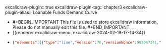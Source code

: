 excalidraw-plugin:: true
excalidraw-plugin-tag:: chapter3
excalidraw-plugin-alias:: Loanable Funds Demand Curve

- #+BEGIN_IMPORTANT
  This file is used to store excalidraw information, Please do not manually edit this file.
  #+END_IMPORTANT
- {{renderer excalidraw-menu, excalidraw-2024-02-18-17-14-34}}
- ```json
  {"elements":[{"type":"line","version":70,"versionNonce":992047341,"isDeleted":false,"id":"HK28E8X2BBb0TXQNBazmM","fillStyle":"solid","strokeWidth":2,"strokeStyle":"solid","roughness":1,"opacity":100,"angle":0,"x":386.7405873620696,"y":177.68117294628175,"strokeColor":"#1e1e1e","backgroundColor":"transparent","width":0,"height":440.9593963623047,"seed":517550275,"groupIds":[],"frameId":null,"roundness":{"type":2},"boundElements":[],"updated":1708272902090,"link":null,"locked":false,"startBinding":null,"endBinding":null,"lastCommittedPoint":null,"startArrowhead":null,"endArrowhead":null,"points":[[0,0],[0,440.9593963623047]]},{"type":"line","version":134,"versionNonce":1224657741,"isDeleted":false,"id":"eG4jhxaQs26pIyCq2DQAY","fillStyle":"solid","strokeWidth":2,"strokeStyle":"solid","roughness":1,"opacity":100,"angle":0,"x":385.1929799401946,"y":620.013494113274,"strokeColor":"#1e1e1e","backgroundColor":"transparent","width":542.4699401855469,"height":0,"seed":379330659,"groupIds":[],"frameId":null,"roundness":{"type":2},"boundElements":[],"updated":1708272902090,"link":null,"locked":false,"startBinding":null,"endBinding":null,"lastCommittedPoint":null,"startArrowhead":null,"endArrowhead":null,"points":[[0,0],[542.4699401855469,0]]},{"type":"text","version":2,"versionNonce":630996173,"isDeleted":true,"id":"ujU0aeeP9fgy4q3JUqE4q","fillStyle":"solid","strokeWidth":2,"strokeStyle":"solid","roughness":1,"opacity":100,"angle":0,"x":928,"y":676.0024223327637,"strokeColor":"#1e1e1e","backgroundColor":"transparent","width":9.999984741210938,"height":25,"seed":697644867,"groupIds":[],"frameId":null,"roundness":null,"boundElements":[],"updated":1708272904467,"link":null,"locked":false,"fontSize":20,"fontFamily":1,"text":"","textAlign":"left","verticalAlign":"top","containerId":null,"originalText":"","lineHeight":1.25,"baseline":16},{"type":"text","version":14,"versionNonce":563589347,"isDeleted":false,"id":"1Ywc7R_O6xrPx9AxSS319","fillStyle":"solid","strokeWidth":2,"strokeStyle":"solid","roughness":1,"opacity":100,"angle":0,"x":928,"y":676.0024223327637,"strokeColor":"#1e1e1e","backgroundColor":"transparent","width":70.55992126464844,"height":25,"seed":409152909,"groupIds":[],"frameId":null,"roundness":null,"boundElements":[],"updated":1708272910722,"link":null,"locked":false,"fontSize":20,"fontFamily":1,"text":"Savings","textAlign":"left","verticalAlign":"top","containerId":null,"originalText":"Savings","lineHeight":1.25,"baseline":16},{"type":"text","version":80,"versionNonce":245809325,"isDeleted":false,"id":"KpM7FW7Y_exl7u6A_moOV","fillStyle":"solid","strokeWidth":2,"strokeStyle":"solid","roughness":1,"opacity":100,"angle":0,"x":177.05987548828125,"y":150.75152206420898,"strokeColor":"#1e1e1e","backgroundColor":"transparent","width":196.41976928710938,"height":25,"seed":403698573,"groupIds":[],"frameId":null,"roundness":null,"boundElements":[],"updated":1708272928978,"link":null,"locked":false,"fontSize":20,"fontFamily":1,"text":"Real Interest Rate","textAlign":"left","verticalAlign":"top","containerId":null,"originalText":"Real Interest Rate","lineHeight":1.25,"baseline":16},{"type":"line","version":129,"versionNonce":600371171,"isDeleted":false,"id":"WgepJaN4AGigTPMgEGNmo","fillStyle":"solid","strokeWidth":2,"strokeStyle":"solid","roughness":1,"opacity":100,"angle":0,"x":437.3115234375,"y":195.73948287963867,"strokeColor":"#e03131","backgroundColor":"transparent","width":415.88397216796875,"height":382.3074951171875,"seed":1676025827,"groupIds":[],"frameId":null,"roundness":{"type":2},"boundElements":[],"updated":1708272948844,"link":null,"locked":false,"startBinding":null,"endBinding":null,"lastCommittedPoint":null,"startArrowhead":null,"endArrowhead":null,"points":[[0,0],[166.880615234375,246.43234252929688],[415.88397216796875,382.3074951171875]]},{"type":"text","version":5,"versionNonce":2062761283,"isDeleted":false,"id":"cPXSy2Cq7KC3ZkWuUbTdK","fillStyle":"solid","strokeWidth":2,"strokeStyle":"solid","roughness":1,"opacity":100,"angle":0,"x":902,"y":553.0024223327637,"strokeColor":"#e03131","backgroundColor":"transparent","width":34.559967041015625,"height":25,"seed":1925047437,"groupIds":[],"frameId":null,"roundness":null,"boundElements":[],"updated":1708272957951,"link":null,"locked":false,"fontSize":20,"fontFamily":1,"text":"I(r)","textAlign":"left","verticalAlign":"top","containerId":null,"originalText":"I(r)","lineHeight":1.25,"baseline":16},{"type":"arrow","version":164,"versionNonce":1429071715,"isDeleted":false,"id":"EOztv8B6IBSjyUFCMq8U_","fillStyle":"solid","strokeWidth":2,"strokeStyle":"solid","roughness":1,"opacity":100,"angle":0,"x":970.3175659179688,"y":453.6569046080121,"strokeColor":"#2f9e44","backgroundColor":"transparent","width":35.73748779296875,"height":68.67999038100157,"seed":1435520493,"groupIds":[],"frameId":null,"roundness":{"type":2},"boundElements":[],"updated":1708272984677,"link":null,"locked":false,"startBinding":{"elementId":"sVVV4i3pasr-D1UMPLjl_","focus":0.9753245776676593,"gap":4.87359619140625},"endBinding":null,"lastCommittedPoint":null,"startArrowhead":null,"endArrowhead":"arrow","points":[[0,0],[-35.73748779296875,68.67999038100157]]},{"type":"text","version":120,"versionNonce":1171773379,"isDeleted":false,"id":"sVVV4i3pasr-D1UMPLjl_","fillStyle":"solid","strokeWidth":2,"strokeStyle":"solid","roughness":1,"opacity":100,"angle":0,"x":975.191162109375,"y":439.6144828796387,"strokeColor":"#2f9e44","backgroundColor":"transparent","width":184.2198028564453,"height":25,"seed":96678157,"groupIds":[],"frameId":null,"roundness":null,"boundElements":[{"id":"EOztv8B6IBSjyUFCMq8U_","type":"arrow"}],"updated":1708272984676,"link":null,"locked":false,"fontSize":20,"fontFamily":1,"text":"Desired investment","textAlign":"left","verticalAlign":"top","containerId":null,"originalText":"Desired investment","lineHeight":1.25,"baseline":16},{"type":"line","version":82,"versionNonce":2007431533,"isDeleted":false,"id":"KYoDBtYLFUSzCSbN8QPYU","fillStyle":"solid","strokeWidth":2,"strokeStyle":"dotted","roughness":1,"opacity":100,"angle":0,"x":625.2024536132812,"y":196.52041244506836,"strokeColor":"#1e1e1e","backgroundColor":"transparent","width":0,"height":415.86976623535156,"seed":344481347,"groupIds":[],"frameId":null,"roundness":{"type":2},"boundElements":[],"updated":1708273002665,"link":null,"locked":false,"startBinding":null,"endBinding":null,"lastCommittedPoint":null,"startArrowhead":null,"endArrowhead":null,"points":[[0,0],[0,415.86976623535156]]},{"type":"text","version":2,"versionNonce":1596499651,"isDeleted":true,"id":"5TN8WwLDC3-s36u-70ZeK","fillStyle":"solid","strokeWidth":2,"strokeStyle":"dotted","roughness":1,"opacity":100,"angle":0,"x":619,"y":680.0024223327637,"strokeColor":"#1e1e1e","backgroundColor":"transparent","width":9.999984741210938,"height":25,"seed":1629438509,"groupIds":[],"frameId":null,"roundness":null,"boundElements":[],"updated":1708273006625,"link":null,"locked":false,"fontSize":20,"fontFamily":1,"text":"","textAlign":"left","verticalAlign":"top","containerId":null,"originalText":"","lineHeight":1.25,"baseline":16},{"type":"text","version":19,"versionNonce":971543171,"isDeleted":false,"id":"vbsVlHseWnWHKT9hfJz6Z","fillStyle":"solid","strokeWidth":2,"strokeStyle":"dotted","roughness":1,"opacity":100,"angle":0,"x":616.2654418945312,"y":645.3599052429199,"strokeColor":"#1e1e1e","backgroundColor":"transparent","width":12.159988403320312,"height":25,"seed":587862531,"groupIds":[],"frameId":null,"roundness":null,"boundElements":[],"updated":1708273016502,"link":null,"locked":false,"fontSize":20,"fontFamily":1,"text":"S","textAlign":"left","verticalAlign":"top","containerId":null,"originalText":"S","lineHeight":1.25,"baseline":16},{"type":"arrow","version":41,"versionNonce":1179848387,"isDeleted":false,"id":"75jHvAHMPD0uaYuckor4w","fillStyle":"solid","strokeWidth":2,"strokeStyle":"solid","roughness":1,"opacity":100,"angle":0,"x":638.8705444335938,"y":751.7455863952637,"strokeColor":"#2f9e44","backgroundColor":"transparent","width":11.40020751953125,"height":62.139404296875,"seed":1276251587,"groupIds":[],"frameId":null,"roundness":{"type":2},"boundElements":[],"updated":1708273029221,"link":null,"locked":false,"startBinding":null,"endBinding":null,"lastCommittedPoint":null,"startArrowhead":null,"endArrowhead":"arrow","points":[[0,0],[-11.40020751953125,-62.139404296875]]},{"type":"text","version":9,"versionNonce":1293688493,"isDeleted":false,"id":"V5comax5B0XMKi5CVH8rA","fillStyle":"solid","strokeWidth":2,"strokeStyle":"solid","roughness":1,"opacity":100,"angle":0,"x":635,"y":766.0024223327637,"strokeColor":"#2f9e44","backgroundColor":"transparent","width":86.59991455078125,"height":25,"seed":1085962755,"groupIds":[],"frameId":null,"roundness":null,"boundElements":[],"updated":1708273032316,"link":null,"locked":false,"fontSize":20,"fontFamily":1,"text":"constant","textAlign":"left","verticalAlign":"top","containerId":null,"originalText":"constant","lineHeight":1.25,"baseline":16},{"type":"line","version":150,"versionNonce":567327437,"isDeleted":true,"id":"kY0VGuBuKgE4UWpGyxDX3","fillStyle":"solid","strokeWidth":2,"strokeStyle":"dashed","roughness":1,"opacity":100,"angle":0,"x":625.2880249023438,"y":459.2739067077637,"strokeColor":"#1e1e1e","backgroundColor":"transparent","width":301.34722900390625,"height":51.513031005859375,"seed":1908449741,"groupIds":[],"frameId":null,"roundness":{"type":2},"boundElements":[],"updated":1708273050924,"link":null,"locked":false,"startBinding":null,"endBinding":null,"lastCommittedPoint":null,"startArrowhead":null,"endArrowhead":null,"points":[[0,0],[-252.3446044921875,0],[-301.34722900390625,-51.513031005859375]]},{"type":"text","version":2,"versionNonce":1734037613,"isDeleted":true,"id":"71l77A1Q9d5N3ink0ExyS","fillStyle":"solid","strokeWidth":2,"strokeStyle":"dashed","roughness":1,"opacity":100,"angle":0,"x":323,"y":407.0024223327637,"strokeColor":"#1e1e1e","backgroundColor":"transparent","width":9.999984741210938,"height":25,"seed":2126878637,"groupIds":[],"frameId":null,"roundness":null,"boundElements":[],"updated":1708273050332,"link":null,"locked":false,"fontSize":20,"fontFamily":1,"text":"","textAlign":"left","verticalAlign":"top","containerId":null,"originalText":"","lineHeight":1.25,"baseline":16},{"type":"line","version":85,"versionNonce":2051771651,"isDeleted":false,"id":"TNRTutM0DL4c-frjerLWO","fillStyle":"solid","strokeWidth":2,"strokeStyle":"dashed","roughness":1,"opacity":100,"angle":0,"x":624.389404296875,"y":458.4573173522949,"strokeColor":"#1e1e1e","backgroundColor":"transparent","width":237.17169189453125,"height":0,"seed":317315373,"groupIds":[],"frameId":null,"roundness":{"type":2},"boundElements":[],"updated":1708273057359,"link":null,"locked":false,"startBinding":null,"endBinding":null,"lastCommittedPoint":null,"startArrowhead":null,"endArrowhead":null,"points":[[0,0],[-237.17169189453125,0]]},{"type":"text","version":2,"versionNonce":1010613197,"isDeleted":true,"id":"ROvy3AJm8zAFr0DtDbVvy","fillStyle":"solid","strokeWidth":2,"strokeStyle":"dashed","roughness":1,"opacity":100,"angle":0,"x":387,"y":453.0024223327637,"strokeColor":"#1e1e1e","backgroundColor":"transparent","width":9.999984741210938,"height":25,"seed":1270373133,"groupIds":[],"frameId":null,"roundness":null,"boundElements":[],"updated":1708273059199,"link":null,"locked":false,"fontSize":20,"fontFamily":1,"text":"","textAlign":"left","verticalAlign":"top","containerId":null,"originalText":"","lineHeight":1.25,"baseline":16},{"type":"text","version":71,"versionNonce":2116804643,"isDeleted":false,"id":"DFZ0cW5pJj3Qf2qKx7Ndh","fillStyle":"solid","strokeWidth":2,"strokeStyle":"dashed","roughness":1,"opacity":100,"angle":0,"x":115.65167236328125,"y":449.0002250671387,"strokeColor":"#1e1e1e","backgroundColor":"transparent","width":250.2596893310547,"height":25,"seed":1816398627,"groupIds":[],"frameId":null,"roundness":null,"boundElements":[],"updated":1708273070374,"link":null,"locked":false,"fontSize":20,"fontFamily":1,"text":"Equilibrium Interest Rate","textAlign":"left","verticalAlign":"top","containerId":null,"originalText":"Equilibrium Interest Rate","lineHeight":1.25,"baseline":16}],"files":{},"appState":{"gridSize":null,"viewBackgroundColor":"#ffffff","zoom":{"value":1},"offsetTop":19.997577667236328,"offsetLeft":0,"scrollX":0,"scrollY":0,"viewModeEnabled":false,"zenModeEnabled":false}}
  ```